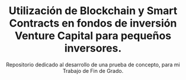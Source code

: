 <h1 align="center"> Utilización de Blockchain y Smart Contracts en fondos de inversión Venture Capital para pequeños inversores. </h1>
<p align="center"> Repositorio dedicado al desarrollo de una prueba de concepto, para mi Trabajo de Fin de Grado. </p>
